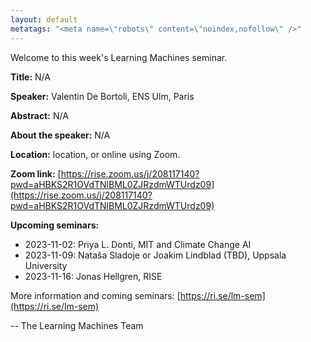 ```yaml
---
layout: default
metatags: "<meta name=\"robots\" content=\"noindex,nofollow\" />"
---
```

Welcome to this week's Learning Machines seminar.

**Title:** N/A

**Speaker:** Valentin De Bortoli, ENS Ulm, Paris

**Abstract:** N/A

**About the speaker:** N/A

**Location:** location, or online using Zoom.

**Zoom link:** [https://rise.zoom.us/j/208117140?pwd=aHBKS2R1OVdTNlBML0ZJRzdmWTUrdz09](https://rise.zoom.us/j/208117140?pwd=aHBKS2R1OVdTNlBML0ZJRzdmWTUrdz09)

**Upcoming seminars:**

* 2023-11-02: Priya L. Donti, MIT and Climate Change AI
* 2023-11-09: Nataša Sladoje or Joakim Lindblad (TBD), Uppsala University
* 2023-11-16: Jonas Hellgren, RISE

More information and coming seminars: [https://ri.se/lm-sem](https://ri.se/lm-sem)

-- The Learning Machines Team

